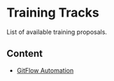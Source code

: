 # Training Tracks
List of available training proposals.

## Content
- [GitFlow Automation](./GITFLOW_AUTOMATION.md)
